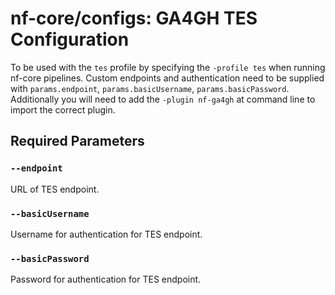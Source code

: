 # nf-core/configs: GA4GH TES Configuration

To be used with the `tes` profile by specifying the `-profile tes` when running nf-core pipelines.
Custom endpoints and authentication need to be supplied with `params.endpoint`, `params.basicUsername`, `params.basicPassword`.
Additionally you will need to add the `-plugin nf-ga4gh` at command line to import the correct plugin. 

## Required Parameters

### `--endpoint`

URL of TES endpoint.

### `--basicUsername`

Username for authentication for TES endpoint.

### `--basicPassword`

Password for authentication for TES endpoint.
